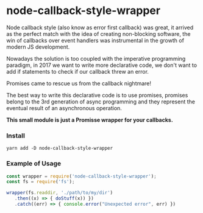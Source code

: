 # node-callback-style-wrapper

Node callback style (also know as error first callback) was great, it arrived as the perfect match with the idea of creating non-blocking software, the win of callbacks over event handlers was instrumental in the growth of modern JS development.

Nowadays the solution is too coupled with the imperative programming paradigm, in 2017 we want to write more declarative code, we don't want to add if statements to check if our callback threw an error.

Promises came to rescue us from the callback nightmare!

The best way to write this declarative code is to use promises, promises belong to the 3rd generation of async programming and they represent the eventual result of an asynchronous operation.

**This small module is just a Promisse wrapper for your callbacks.**

### Install

```
yarn add -D node-callback-style-wrapper
```

### Example of Usage

```Javascript
const wrapper = require('node-callback-style-wrapper');
const fs = require('fs');

wrapper(fs.readdir, './path/to/my/dir')
   .then((x) => { doStuff(x)) })
   .catch((err) => { console.error("Unexpected error", err) })
   
```
